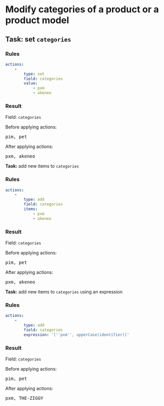 [comment]: <> (This file is auto-generated based on example-provider.)
# Modify categories of a product or a product model

## Task: set `categories`

### Rules

```yaml
actions:
    -
        type: set
        field: categories
        value:
            - pxm
            - akeneo
```

### Result

Field: `categories`

Before applying actions: <pre>pim, pet</pre>

After applying actions: <pre>pxm, akeneo</pre>

**Task:** add new items to `categories`

### Rules

```yaml
actions:
    -
        type: add
        field: categories
        items:
            - pxm
            - akeneo
```

### Result

Field: `categories`

Before applying actions: <pre>pim, pet</pre>

After applying actions: <pre>pxm, akeneo</pre>
**Task:** add new items to `categories` using an expression

### Rules

```yaml
actions:
    -
        type: add
        field: categories
        expression: '[''pxm'', upperCase(identifier)]'
```

### Result

Field: `categories`

Before applying actions: <pre>pim, pet</pre>

After applying actions: <pre>pxm, THE-ZIGGY</pre>
